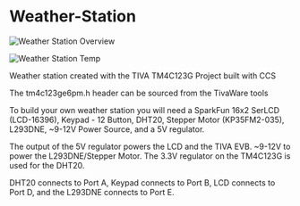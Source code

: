 # Weather-Station
![Weather Station Overview](https://i.imgur.com/NU3aTlu.jpg)

![Weather Station Temp](https://i.imgur.com/oKRQnMS.jpg)

Weather station created with the TIVA TM4C123G
Project built with CCS

The tm4c123ge6pm.h header can be sourced from the TivaWare tools

To build your own weather station you will need a SparkFun 16x2 SerLCD (LCD-16396), Keypad - 12 Button, DHT20, Stepper Motor (KP35FM2-035), L293DNE, ~9-12V Power Source, and a 5V regulator.

The output of the 5V regulator powers the LCD and the TIVA EVB. ~9-12V to power the L293DNE/Stepper Motor. The 3.3V regulator on the TM4C123G is used for the DHT20.

DHT20 connects to Port A, Keypad connects to Port B, LCD connects to Port D, and the L293DNE connects to Port E. 
